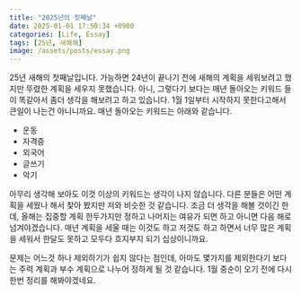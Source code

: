 ```yaml
---
title: "2025년의 첫째날"
date: 2025-01-01 17:50:34 +0900
categories: [Life, Essay]
tags: [25년, 새해해]
image: /assets/posts/essay.png
---
```


25년 새해의 첫째날입니다. 가능하면 24년이 끝나기 전에 새해의 계획을 세워보려고 했지만 뚜렸한 계획을 세우지 못했습니다. 아니, 그렇다기 보다는 매년 돌아오는 키워드 들이 똑같아서 좀더 생각을 해보려고 하고 있습니다. 1월 1일부터 시작하지 못한다고해서 큰일이 나는건 아니니까요. 매년 돌아오는 키워드는 아래와 같습니다.

- 운동
- 자격증
- 외국어
- 글쓰기
- 악기

아무리 생각해 보아도 이것 이상의 키워드는 생각이 나지 않습니다. 다른 분들은 어떤 계획을 세웠나 해서 찾아 봤지만 저와 비슷한 것 같습니다. 조금 더 생각을 해볼 것이긴 한데, 올해는 집중할 계획 한두가지만 정하고 나머지는 여유가 되면 하고 아니면 다음 해로 넘겨야겠습니다. 매년 계획을 세울 때는 이것도 하고 저것도 하고 하면서 너무 많은 계획을 세워서 한달도 못하고 모두다 흐지부지 되기 십상이니까요.

문제는 어느것 하나 제외하기가 쉽지 않다는 점인데, 아마도 몇가지를 제외한다기 보다는 주력 계획과 부수 계획으로 나누어 정하게 될 것 같습니다. 1월 중순이 오기 전에 다시 한번 정리를 해봐야겠네요.